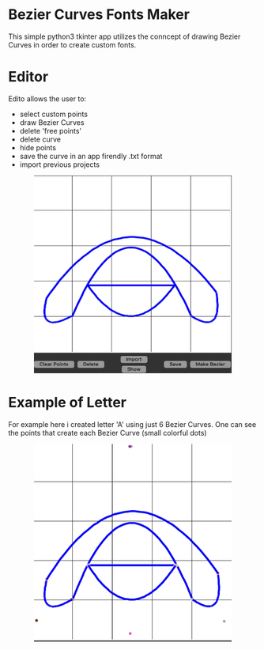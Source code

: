 # Bezier Curves Fonts Maker
 This simple python3 tkinter app utilizes the conncept of drawing Bezier Curves in order to create custom fonts.

 # Editor
 Edito allows the user to:
 - select custom points
 - draw Bezier Curves
 - delete 'free points'
 - delete curve
 - hide points
 - save the curve in an app firendly .txt format
 - import previous projects

<p align="center">
  <img src="https://github.com/porfinogeneta/FontsMaker/blob/master/editor.png" style="width: 400px; height: 400px;"/>
</p>

# Example of Letter
For example here i created letter 'A' using just 6 Bezier Curves.
One can see the points that create each Bezier Curve (small colorful dots)

<p align="center">
  <img src="https://github.com/porfinogeneta/FontsMaker/blob/master/letter_with_points.png" style="width: 400px; height: 400px;"/>
</p>




